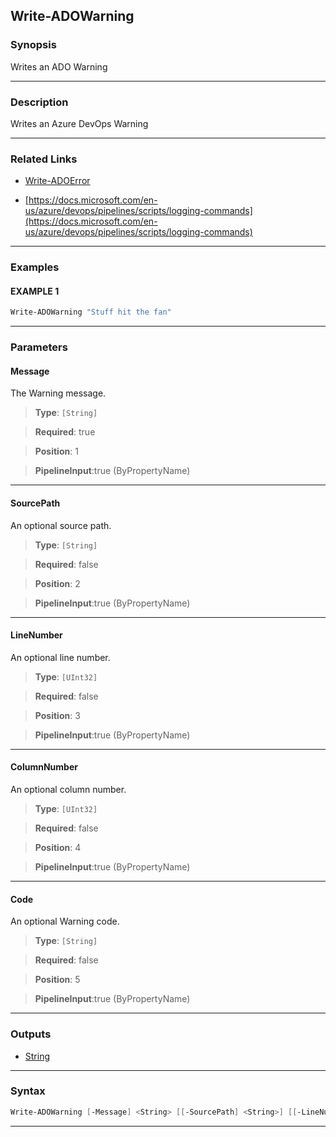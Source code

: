 Write-ADOWarning
----------------
### Synopsis
Writes an ADO Warning

---
### Description

Writes an Azure DevOps Warning

---
### Related Links
* [Write-ADOError](Write-ADOError.md)



* [https://docs.microsoft.com/en-us/azure/devops/pipelines/scripts/logging-commands](https://docs.microsoft.com/en-us/azure/devops/pipelines/scripts/logging-commands)



---
### Examples
#### EXAMPLE 1
```PowerShell
Write-ADOWarning "Stuff hit the fan"
```

---
### Parameters
#### **Message**

The Warning message.



> **Type**: ```[String]```

> **Required**: true

> **Position**: 1

> **PipelineInput**:true (ByPropertyName)



---
#### **SourcePath**

An optional source path.



> **Type**: ```[String]```

> **Required**: false

> **Position**: 2

> **PipelineInput**:true (ByPropertyName)



---
#### **LineNumber**

An optional line number.



> **Type**: ```[UInt32]```

> **Required**: false

> **Position**: 3

> **PipelineInput**:true (ByPropertyName)



---
#### **ColumnNumber**

An optional column number.



> **Type**: ```[UInt32]```

> **Required**: false

> **Position**: 4

> **PipelineInput**:true (ByPropertyName)



---
#### **Code**

An optional Warning code.



> **Type**: ```[String]```

> **Required**: false

> **Position**: 5

> **PipelineInput**:true (ByPropertyName)



---
### Outputs
* [String](https://learn.microsoft.com/en-us/dotnet/api/System.String)




---
### Syntax
```PowerShell
Write-ADOWarning [-Message] <String> [[-SourcePath] <String>] [[-LineNumber] <UInt32>] [[-ColumnNumber] <UInt32>] [[-Code] <String>] [<CommonParameters>]
```
---
